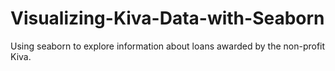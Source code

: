 # Visualizing-Kiva-Data-with-Seaborn
Using seaborn to explore information about loans awarded by the non-profit Kiva.
